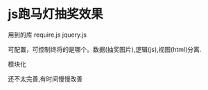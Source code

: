 <h1>
js跑马灯抽奖效果
</h1>
<p>用到的库 require.js jquery.js</p>
<p>可配置，可控制终将的是哪个。数据(抽奖图片),逻辑(js),视图(html)分离.</p>
<p>模块化</p>
<p>还不太完善,有时间慢慢改善</p>